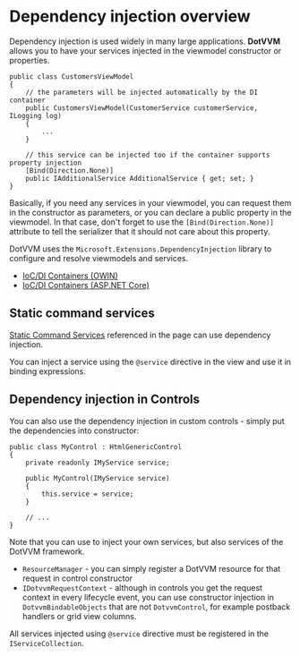 # Dependency injection overview

Dependency injection is used widely in many large applications. **DotVVM** allows you to have your services injected in the viewmodel constructor or properties.

```CSHARP
public class CustomersViewModel 
{
    // the parameters will be injected automatically by the DI container
    public CustomersViewModel(CustomerService customerService, ILogging log) 
    {
        ...        
    }

    // this service can be injected too if the container supports property injection
    [Bind(Direction.None)]
    public IAdditionalService AdditionalService { get; set; }
}
```

Basically, if you need any services in your viewmodel, you can request them in the constructor as parameters, or you can declare a public property in the viewmodel. In that case, don't forget to use the `[Bind(Direction.None)]` attribute to tell the serializer that it should not care about this property.

DotVVM uses the `Microsoft.Extensions.DependencyInjection` library to configure and resolve viewmodels and services.

* [IoC/DI Containers (OWIN)](/docs/tutorials/advanced-ioc-di-container-owin/{branch})
* [IoC/DI Containers (ASP.NET Core)](/docs/tutorials/advanced-ioc-di-container-aspnetcore/{branch})


## Static command services

[Static Command Services](/docs/tutorials/basics-static-command-services/{branch}) referenced in the page can use dependency injection.

You can inject a service using the `@service` directive in the view and use it in binding expressions. 


## Dependency injection in Controls

You can also use the dependency injection in custom controls - simply put the dependencies into constructor:

```CSHARP
public class MyControl : HtmlGenericControl 
{
    private readonly IMyService service;

    public MyControl(IMyService service) 
    {
        this.service = service;
    }

    // ...
}
```

Note that you can use to inject your own services, but also services of the DotVVM framework.

* `ResourceManager` - you can simply register a DotVVM resource for that request in control constructor
* `IDotvvmRequestContext` - although in controls you get the request context in every lifecycle event, you can use constructor injection in `DotvvmBindableObjects` that are not `DotvvmControl`, for example postback handlers or grid view columns.

All services injected using `@service` directive must be registered in the `IServiceCollection`.

